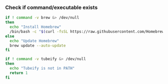 ### Check if command/executable exists

```bash
if ! command -v brew &> /dev/null
then
  echo "Install Homebrew"
  /bin/bash -c "$(curl -fsSL https://raw.githubusercontent.com/Homebrew/install/HEAD/install.sh)"
else
  echo "Update Homebrew"
  brew update --auto-update
fi
```

```bash
if ! command -v tubeify &> /dev/null
then
  echo "Tubeify is not in PATH"
  return 1
fi
```
